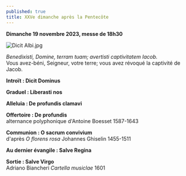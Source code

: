 ```yaml
---
published: true
title: XXVe dimanche après la Pentecôte
---
```

**Dimanche 19 novembre 2023, messe de 18h30**

![Dicit Albi.jpg]({{site.baseurl}}/images/Dicit%20Albi.jpg)

*Benedixisti, Domine, terram tuam; avertisti captivitatem Iacob.*  
Vous avez-béni, Seigneur, votre terre; vous avez révoqué la captivité de Jacob.

**Introït : Dicit Dominus**  

**Graduel : Liberasti nos**  

**Alleluia : De profundis clamavi**  

**Offertoire : De profundis**  
alternance polyphonique d'Antoine Boesset 1587-1643

**Communion : O sacrum convivium**  
d'après *O florens rosa* Johannes Ghiselin 1455-1511

**Au dernier évangile : Salve Regina**  

**Sortie : Salve Virgo**  
Adriano Biancheri *Cartella musiclae* 1601

